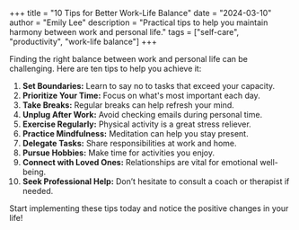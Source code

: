 +++
title = "10 Tips for Better Work-Life Balance"
date = "2024-03-10"
author = "Emily Lee"
description = "Practical tips to help you maintain harmony between work and personal life."
tags = ["self-care", "productivity", "work-life balance"]
+++

Finding the right balance between work and personal life can be challenging. Here are ten tips to help you achieve it:

1. **Set Boundaries:** Learn to say no to tasks that exceed your capacity.
2. **Prioritize Your Time:** Focus on what's most important each day.
3. **Take Breaks:** Regular breaks can help refresh your mind.
4. **Unplug After Work:** Avoid checking emails during personal time.
5. **Exercise Regularly:** Physical activity is a great stress reliever.
6. **Practice Mindfulness:** Meditation can help you stay present.
7. **Delegate Tasks:** Share responsibilities at work and home.
8. **Pursue Hobbies:** Make time for activities you enjoy.
9. **Connect with Loved Ones:** Relationships are vital for emotional well-being.
10. **Seek Professional Help:** Don’t hesitate to consult a coach or therapist if needed.

Start implementing these tips today and notice the positive changes in your life!